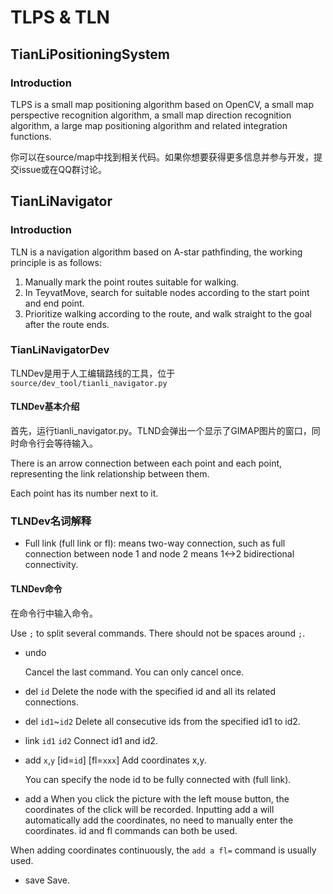 # TLPS & TLN

## TianLiPositioningSystem

### Introduction

TLPS is a small map positioning algorithm based on OpenCV, a small map perspective recognition algorithm, a small map direction recognition algorithm, a large map positioning algorithm and related integration functions.

你可以在source/map中找到相关代码。如果你想要获得更多信息并参与开发，提交issue或在QQ群讨论。

## TianLiNavigator

### Introduction

TLN is a navigation algorithm based on A-star pathfinding, the working principle is as follows:

1. Manually mark the point routes suitable for walking.
2. In TeyvatMove, search for suitable nodes according to the start point and end point.
3. Prioritize walking according to the route, and walk straight to the goal after the route ends.

### TianLiNavigatorDev

TLNDev是用于人工编辑路线的工具，位于 `source/dev_tool/tianli_navigator.py`

#### TLNDev基本介绍

首先，运行tianli_navigator.py。TLND会弹出一个显示了GIMAP图片的窗口，同时命令行会等待输入。

There is an arrow connection between each point and each point, representing the link relationship between them.

Each point has its number next to it.

### TLNDev名词解释

- Full link (full link or fl): means two-way connection, such as full connection between node 1 and node 2 means 1\<->2 bidirectional connectivity.

#### TLNDev命令

在命令行中输入命令。

Use `;` to split several commands. There should not be spaces around `;`.

- undo

  Cancel the last command. You can only cancel once.

- del `id`
  Delete the node with the specified id and all its related connections.

- del `id1`~`id2`
  Delete all consecutive ids from the specified id1 to id2.

- link `id1` `id2`
  Connect id1 and id2.

- add `x`,`y` \[id=`id`\] \[fl=`xxx`\]
  Add coordinates x,y.

  You can specify the node id to be fully connected with (full link).

- add a
  When you click the picture with the left mouse button, the coordinates of the click will be recorded. Inputting add a will automatically add the coordinates, no need to manually enter the coordinates. id and fl commands can both be used.

When adding coordinates continuously, the `add a fl=` command is usually used.

- save
  Save.
